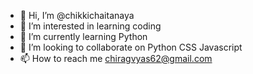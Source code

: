 - 👋 Hi, I’m @chikkichaitanaya
- 👀 I’m interested in learning coding
- 🌱 I’m currently learning Python
- 💞️ I’m looking to collaborate on Python CSS Javascript
- 📫 How to reach me chiragvyas62@gmail.com

<!---
chikkichaitanaya/chikkichaitanaya is a ✨ special ✨ repository because its `README.md` (this file) appears on your GitHub profile.
You can click the Preview link to take a look at your changes.
--->
